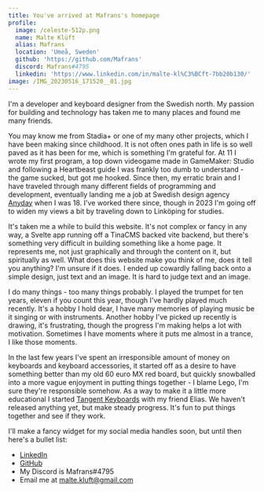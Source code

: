 ```yaml
---
title: You've arrived at Mafrans's homepage
profile:
  image: /celeste-512p.png
  name: Malte Klüft
  alias: Mafrans
  location: 'Umeå, Sweden'
  github: 'https://github.com/Mafrans'
  discord: Mafrans#4795
  linkedin: 'https://www.linkedin.com/in/malte-kl%C3%BCft-7bb20b130/'
image: /IMG_20230516_171520__01.jpg
---
```


I'm a developer and keyboard designer from the Swedish north. My passion for building and technology has taken me to many places and found me many friends.

You may know me from Stadia+ or one of my many other projects, which I have been making since childhood. It is not often ones path in life is so well paved as it has been for me, which is something I'm grateful for. At 11 I wrote my first program, a top down videogame made in GameMaker: Studio and following a Heartbeast guide I was frankly too dumb to understand - the game sucked, but got me hooked. Since then, my erratic brain and I have traveled through many different fields of programming and development, eventually landing me a job at Swedish design agency [Anyday](https://anyday.se "Anyday") when I was 18. I've worked there since, though in 2023 I'm going off to widen my views a bit by traveling down to Linköping for studies.

It's taken me a while to build this website. It's not complex or fancy in any way, a Svelte app running off a TinaCMS backed vite backend, but there's something very difficult in building something like a home page. It represents me, not just graphically and through the content on it, but spiritually as well. What does this website make you think of me, does it tell you anything? I'm unsure if it does. I ended up cowardly falling back onto a simple design, just text and an image. It is hard to judge text and an image.

I do many things - too many things probably. I played the trumpet for ten years, eleven if you count this year, though I've hardly played much recently. It's a hobby I hold dear, I have many memories of playing music be it singing or with instruments. Another hobby I've picked up recently is drawing, it's frustrating, though the progress I'm making helps a lot with motivation. Sometimes I have moments where it puts me almost in a trance, I like those moments.

In the last few years I've spent an irresponsible amount of money on keyboards and keyboard accessories, it started off as a desire to have something better than my old 60 euro MX red board, but quickly snowballed into a more vague enjoyment in putting things together - I blame Lego, I'm sure they're responsible somehow. As a way to make it a little more educational I started [Tangent Keyboards](https://github.com/TangentKeyboards "Tangent Keyboards") with my friend Elias. We haven't released anything yet, but make steady progress. It's fun to put things together and see if they work.

I'll make a fancy widget for my social media handles soon, but until then here's a bullet list:

* [LinkedIn](https://www.linkedin.com/in/malte-kl%C3%BCft-7bb20b130/ "LinkedIn")
* [GitHub](https://github.com/Mafrans "GitHub")
* My Discord is Mafrans#4795
* Email me at malte.kluft@gmail.com
